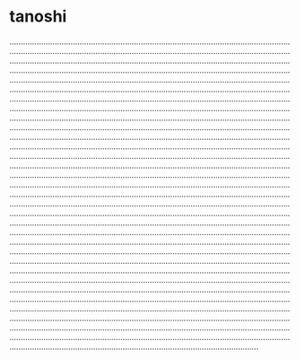 # tanoshi
..............................................................................................................................................................................................................................................................................................................................................................................................................................................................................................................................................................................................................................................................................................................................................................................................................................................................................................................................................................................................................................................................................................................................................................................................................................................................................................................................................................................................................................................................................................................................................................................................................................................................................................................................................................................................................................................................................................................................................................................................................................................................................................................................................................................................................................................................................................................................................................................................................................................................................................................................................................................................................................................................................................................................................................................................................................................................................................................................................................................................................................................................................................................................................................................................................................................................................................................................................................................................................................................................................................................................................................................................................................................................................................................................................................................................................................................................................................................................................................................................................................................................................................................................................................................................................................................